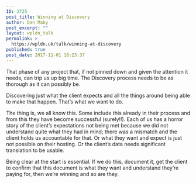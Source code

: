 ```yaml
---
ID: 2725
post_title: Winning at Discovery
author: Dan Maby
post_excerpt: ""
layout: wpldn_talk
permalink: >
  https://wpldn.uk/talk/winning-at-discovery
published: true
post_date: 2017-11-01 16:23:37
---
```

That phase of any project that, if not pinned down and given the attention it needs, can trip us up big time. The Discovery process needs to be as thorough as it can possibly be.

Discovering just what the client expects and all the things around being able to make that happen. That’s what we want to do.

The thing is, we all know this. Some include this already in their process and from this they have become successful (surely!!). Each of us has a horror story of the client’s expectations not being met because we did not understand quite what they had in mind; there was a mismatch and the client holds us accountable for that. Or what they want and expect is just not possible on their hosting. Or the client’s data needs significant translation to be usable.

Being clear at the start is essential. If we do this, document it, get the client to confirm that this document is what they want and understand they’re paying for, then we’re winning and so are they.